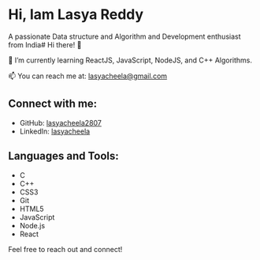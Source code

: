 # Hi, Iam Lasya Reddy
A passionate Data structure and Algorithm and Development enthusiast from India# Hi there! 👋

🌱 I’m currently learning ReactJS, JavaScript, NodeJS, and C++ Algorithms.

📫 You can reach me at: [lasyacheela@gmail.com](mailto:lasyacheela@gmail.com)

## Connect with me:

- GitHub: [lasyacheela2807](https://github.com/lasyareddycheela2807)
- LinkedIn: [lasyacheela](https://www.linkedin.com/in/lasya-cheela-917b5a27a/)


## Languages and Tools:

- C
- C++
- CSS3
- Git
- HTML5
- JavaScript
- Node.js
- React

Feel free to reach out and connect!
